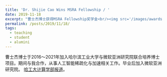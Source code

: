 ```yaml
---
title: 'Dr. Shijie Cao Wins MSRA Fellowship / '
date: 2019-11-18
excerpt: "曹士杰博士获得MSRA Fellowship奖学金<br/><img src='/images/awards/shijie-short.jpg'>"
permalink: /posts/2019/11/18/
tags:
  - teaching
  - student
  - alumini
---
```


曹士杰博士于2016～2021年加入哈尔滨工业大学与微软亚洲研究院联合培养博士项目。期间与我合作，从事人工智能稀疏化与加速相关工作。毕业后加入微软亚洲研究院。
[哈工大计算学部报道](http://cs.hit.edu.cn/2019/1118/c11270a232986/pagem.htm)。